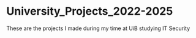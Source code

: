 # University_Projects_2022-2025
These are the projects I made during my time at UiB studying IT Security
